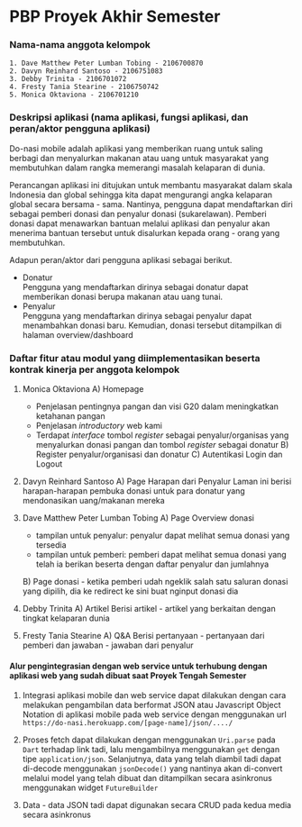 # PBP Proyek Akhir Semester

### Nama-nama anggota kelompok 
```
1. Dave Matthew Peter Lumban Tobing - 2106700870
2. Davyn Reinhard Santoso - 2106751083
3. Debby Trinita - 2106701072
4. Fresty Tania Stearine - 2106750742
5. Monica Oktaviona - 2106701210
```

### Deskripsi aplikasi (nama aplikasi, fungsi aplikasi, dan peran/aktor pengguna aplikasi)
Do-nasi mobile adalah aplikasi yang memberikan ruang untuk saling berbagi dan menyalurkan makanan atau uang untuk masyarakat yang membutuhkan dalam rangka memerangi masalah kelaparan di dunia.

Perancangan aplikasi ini ditujukan untuk membantu masyarakat dalam skala Indonesia dan global sehingga kita dapat mengurangi angka kelaparan global secara bersama - sama. Nantinya, pengguna dapat mendaftarkan diri sebagai pemberi donasi dan penyalur donasi (sukarelawan). Pemberi donasi dapat menawarkan bantuan melalui aplikasi dan penyalur akan menerima bantuan tersebut untuk disalurkan kepada orang - orang yang membutuhkan.

Adapun peran/aktor dari pengguna aplikasi sebagai berikut.
- Donatur <br>
    Pengguna yang mendaftarkan dirinya sebagai donatur dapat memberikan donasi berupa makanan atau uang tunai. 
- Penyalur <br>
    Pengguna yang mendaftarkan dirinya sebagai penyalur dapat menambahkan donasi baru. Kemudian, donasi tersebut ditampilkan di halaman overview/dashboard

### Daftar fitur atau modul yang diimplementasikan beserta kontrak kinerja per anggota kelompok
1. Monica Oktaviona
   A) Homepage
      - Penjelasan pentingnya pangan dan visi G20 dalam meningkatkan ketahanan pangan
      - Penjelasan *introductory* web kami
      - Terdapat *interface* tombol *register* sebagai penyalur/organisas yang menyalurkan donasi pangan dan tombol *register* sebagai donatur
   B) Register penyalur/organisasi dan donatur
   C) Autentikasi Login dan Logout

2. Davyn Reinhard Santoso
   A) Page Harapan dari Penyalur
      Laman ini berisi harapan-harapan pembuka donasi untuk para donatur yang mendonasikan uang/makanan mereka 

3. Dave Matthew Peter Lumban Tobing
   A) Page Overview donasi
      - tampilan untuk penyalur: penyalur dapat melihat semua donasi yang tersedia
      - tampilan untuk pemberi: pemberi dapat melihat semua donasi yang telah ia berikan beserta dengan daftar penyalur dan jumlahnya
      
   B) Page donasi
       - ketika pemberi udah ngeklik salah satu saluran donasi yang dipilih, dia ke redirect ke sini buat nginput donasi dia

5. Debby Trinita
   A) Artikel 
      Berisi artikel - artikel yang berkaitan dengan tingkat kelaparan dunia

6. Fresty Tania Stearine
   A) Q&A 
      Berisi pertanyaan - pertanyaan dari pemberi dan jawaban - jawaban dari penyalur

#### Alur pengintegrasian dengan web service untuk terhubung dengan aplikasi web yang sudah dibuat saat Proyek Tengah Semester 
1. Integrasi aplikasi mobile dan web service dapat dilakukan dengan cara melakukan pengambilan data berformat JSON atau Javascript Object Notation di aplikasi mobile pada web service dengan menggunakan url `https://do-nasi.herokuapp.com/[page-name]/json/..../`

2. Proses fetch dapat dilakukan dengan menggunakan `Uri.parse` pada `Dart` terhadap link tadi, lalu mengambilnya menggunakan `get` dengan tipe `application/json`. Selanjutnya, data yang telah diambil tadi dapat di-decode menggunakan `jsonDecode()` yang nantinya akan di-convert melalui model yang telah dibuat dan ditampilkan secara asinkronus menggunakan widget `FutureBuilder`

3. Data - data JSON tadi dapat digunakan secara CRUD pada kedua media secara asinkronus
